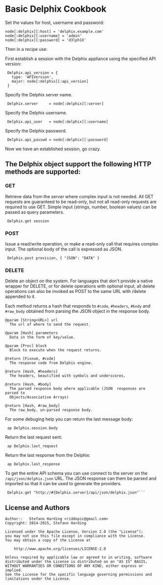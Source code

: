 
# Basic Delphix Cookbook

Set the values for host, username and password:

```
node[:delphix][:host] = 'delphix.example.com'
node[:delphix][:username] = 'admin'
node[:delphix][:password] = 'd3lph1X'
```

Then in a recipe use:

First establish a session with the Delphix appliance using the specified API version:

     Delphix.api_version = {
       type: 'APIVersion',
       major: node[:delphix][:api_version]
     }

Specify the Delphix server name.

     Delphix.server     = node[:delphix][:server]

Specify the Delphix username.

     Delphix.api_user   = node[:delphix][:username]

Specify the Delphix password.

     Delphix.api_passwd = node[:delphix][:password]

Now we have an established session, go crazy.

## The Delphix object support the following HTTP methods are supported:

### GET

Retrieve data from the server where complex input is not needed. All GET requests are guaranteed to be read-only, but not all read-only requests are required to use GET. Simple input (strings, number, boolean values) can be passed as query parameters.

     Delphix.get session

### POST

Issue a read/write operation, or make a read-only call that requires complex input. The optional body of the call is expressed as JSON.

     Delphix.post provision, { "JSON": "DATA" }

### DELETE

Delete an object on the system. For languages that don't provide a native wrapper for DELETE, or for delete operations with optional input, all delete operations can also be invoked as POST to the same URL with /delete appended to it.

Each method returns a hash that responds to `#code`, `#headers`, `#body` and `#raw_body` obtained from parsing the JSON object in the response body.

	@param [String<URL>] url
	  The url of where to send the request.
	
	@param [Hash] parameters
	  Data in the form of key/value.
	
	@param [Proc] block
	  Block to execute when the request returns.
	
	@return [Fixnum, #code]
	  The response code from Delphix engine.
	
	@return [Hash, #headers]
	  The headers, beautified with symbols and underscores.
	
	@return [Hash, #body]
	  The parsed response body where applicable (JSON  responses are parsed to
	  Objects/Associative Arrays)
	
	@return [Hash, #raw_body]
	  The raw_body, un-parsed response body.

For some debuging help you can return the last message body:

     ap Delphix.session.body

Return the last request sent:

     ap Delphix.last_request

Return the last response from the Delphix:

     ap Delphix.last_response

To get the entire API schema you can use connect to the server on the
`/api/json/delphix.json` URL. The JSON response can them be parsed and
imported so that it can be used to generate the providers.

     Delphix.get "http://#{Delphix.server}/api/json/delphix.json"```

## License and Authors

```
Author::   Stefano Harding <riddopic@gmail.com>
Copyright: 2014-2015, Stefano Harding

Licensed under the Apache License, Version 2.0 (the "License");
you may not use this file except in compliance with the License.
You may obtain a copy of the License at

    http://www.apache.org/licenses/LICENSE-2.0

Unless required by applicable law or agreed to in writing, software
distributed under the License is distributed on an "AS IS" BASIS,
WITHOUT WARRANTIES OR CONDITIONS OF ANY KIND, either express or implied.
See the License for the specific language governing permissions and
limitations under the License.
```
